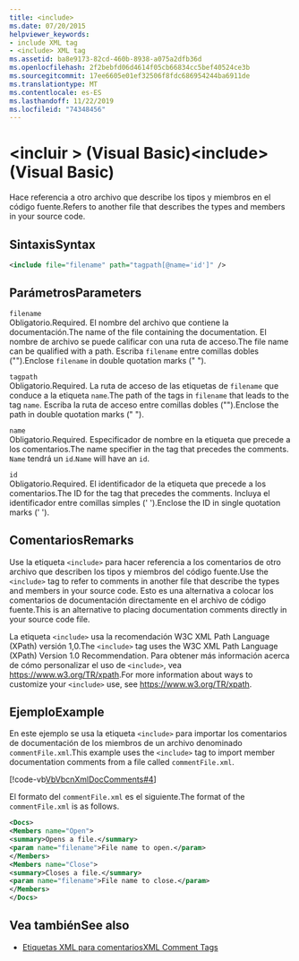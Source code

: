 ```yaml
---
title: <include>
ms.date: 07/20/2015
helpviewer_keywords:
- include XML tag
- <include> XML tag
ms.assetid: ba8e9173-82cd-460b-8938-a075a2dfb36d
ms.openlocfilehash: 2f2bebfd06d4614f05cb66834cc5bef40524ce3b
ms.sourcegitcommit: 17ee6605e01ef32506f8fdc686954244ba6911de
ms.translationtype: MT
ms.contentlocale: es-ES
ms.lasthandoff: 11/22/2019
ms.locfileid: "74348456"
---
```

# <a name="include-visual-basic"></a><span data-ttu-id="b9d95-101">\<incluir > (Visual Basic)</span><span class="sxs-lookup"><span data-stu-id="b9d95-101">\<include> (Visual Basic)</span></span>
<span data-ttu-id="b9d95-102">Hace referencia a otro archivo que describe los tipos y miembros en el código fuente.</span><span class="sxs-lookup"><span data-stu-id="b9d95-102">Refers to another file that describes the types and members in your source code.</span></span>  
  
## <a name="syntax"></a><span data-ttu-id="b9d95-103">Sintaxis</span><span class="sxs-lookup"><span data-stu-id="b9d95-103">Syntax</span></span>  
  
```xml  
<include file="filename" path="tagpath[@name='id']" />  
```  
  
## <a name="parameters"></a><span data-ttu-id="b9d95-104">Parámetros</span><span class="sxs-lookup"><span data-stu-id="b9d95-104">Parameters</span></span>  
 `filename`  
 <span data-ttu-id="b9d95-105">Obligatorio.</span><span class="sxs-lookup"><span data-stu-id="b9d95-105">Required.</span></span> <span data-ttu-id="b9d95-106">El nombre del archivo que contiene la documentación.</span><span class="sxs-lookup"><span data-stu-id="b9d95-106">The name of the file containing the documentation.</span></span> <span data-ttu-id="b9d95-107">El nombre de archivo se puede calificar con una ruta de acceso.</span><span class="sxs-lookup"><span data-stu-id="b9d95-107">The file name can be qualified with a path.</span></span> <span data-ttu-id="b9d95-108">Escriba `filename` entre comillas dobles ("").</span><span class="sxs-lookup"><span data-stu-id="b9d95-108">Enclose `filename` in double quotation marks (" ").</span></span>  
  
 `tagpath`  
 <span data-ttu-id="b9d95-109">Obligatorio.</span><span class="sxs-lookup"><span data-stu-id="b9d95-109">Required.</span></span> <span data-ttu-id="b9d95-110">La ruta de acceso de las etiquetas de `filename` que conduce a la etiqueta `name`.</span><span class="sxs-lookup"><span data-stu-id="b9d95-110">The path of the tags in `filename` that leads to the tag `name`.</span></span> <span data-ttu-id="b9d95-111">Escriba la ruta de acceso entre comillas dobles ("").</span><span class="sxs-lookup"><span data-stu-id="b9d95-111">Enclose the path in double quotation marks (" ").</span></span>  
  
 `name`  
 <span data-ttu-id="b9d95-112">Obligatorio.</span><span class="sxs-lookup"><span data-stu-id="b9d95-112">Required.</span></span> <span data-ttu-id="b9d95-113">Especificador de nombre en la etiqueta que precede a los comentarios.</span><span class="sxs-lookup"><span data-stu-id="b9d95-113">The name specifier in the tag that precedes the comments.</span></span> <span data-ttu-id="b9d95-114">`Name` tendrá un `id`.</span><span class="sxs-lookup"><span data-stu-id="b9d95-114">`Name` will have an `id`.</span></span>  
  
 `id`  
 <span data-ttu-id="b9d95-115">Obligatorio.</span><span class="sxs-lookup"><span data-stu-id="b9d95-115">Required.</span></span> <span data-ttu-id="b9d95-116">El identificador de la etiqueta que precede a los comentarios.</span><span class="sxs-lookup"><span data-stu-id="b9d95-116">The ID for the tag that precedes the comments.</span></span> <span data-ttu-id="b9d95-117">Incluya el identificador entre comillas simples (' ').</span><span class="sxs-lookup"><span data-stu-id="b9d95-117">Enclose the ID in single quotation marks (' ').</span></span>  
  
## <a name="remarks"></a><span data-ttu-id="b9d95-118">Comentarios</span><span class="sxs-lookup"><span data-stu-id="b9d95-118">Remarks</span></span>  
 <span data-ttu-id="b9d95-119">Use la etiqueta `<include>` para hacer referencia a los comentarios de otro archivo que describen los tipos y miembros del código fuente.</span><span class="sxs-lookup"><span data-stu-id="b9d95-119">Use the `<include>` tag to refer to comments in another file that describe the types and members in your source code.</span></span> <span data-ttu-id="b9d95-120">Esto es una alternativa a colocar los comentarios de documentación directamente en el archivo de código fuente.</span><span class="sxs-lookup"><span data-stu-id="b9d95-120">This is an alternative to placing documentation comments directly in your source code file.</span></span>  
  
 <span data-ttu-id="b9d95-121">La etiqueta `<include>` usa la recomendación W3C XML Path Language (XPath) versión 1,0.</span><span class="sxs-lookup"><span data-stu-id="b9d95-121">The `<include>` tag uses the W3C XML Path Language (XPath) Version 1.0 Recommendation.</span></span> <span data-ttu-id="b9d95-122">Para obtener más información acerca de cómo personalizar el uso de `<include>`, vea <https://www.w3.org/TR/xpath>.</span><span class="sxs-lookup"><span data-stu-id="b9d95-122">For more information about ways to customize your `<include>` use, see <https://www.w3.org/TR/xpath>.</span></span>  
  
## <a name="example"></a><span data-ttu-id="b9d95-123">Ejemplo</span><span class="sxs-lookup"><span data-stu-id="b9d95-123">Example</span></span>  
 <span data-ttu-id="b9d95-124">En este ejemplo se usa la etiqueta `<include>` para importar los comentarios de documentación de los miembros de un archivo denominado `commentFile.xml`.</span><span class="sxs-lookup"><span data-stu-id="b9d95-124">This example uses the `<include>` tag to import member documentation comments from a file called `commentFile.xml`.</span></span>  
  
 [!code-vb[VbVbcnXmlDocComments#4](~/samples/snippets/visualbasic/VS_Snippets_VBCSharp/VbVbcnXmlDocComments/VB/Class1.vb#4)]  
  
 <span data-ttu-id="b9d95-125">El formato del `commentFile.xml` es el siguiente.</span><span class="sxs-lookup"><span data-stu-id="b9d95-125">The format of the `commentFile.xml` is as follows.</span></span>  
  
```xml  
<Docs>  
<Members name="Open">  
<summary>Opens a file.</summary>  
<param name="filename">File name to open.</param>  
</Members>  
<Members name="Close">  
<summary>Closes a file.</summary>  
<param name="filename">File name to close.</param>  
</Members>  
</Docs>  
```  
  
## <a name="see-also"></a><span data-ttu-id="b9d95-126">Vea también</span><span class="sxs-lookup"><span data-stu-id="b9d95-126">See also</span></span>

- [<span data-ttu-id="b9d95-127">Etiquetas XML para comentarios</span><span class="sxs-lookup"><span data-stu-id="b9d95-127">XML Comment Tags</span></span>](../../../visual-basic/language-reference/xmldoc/index.md)
